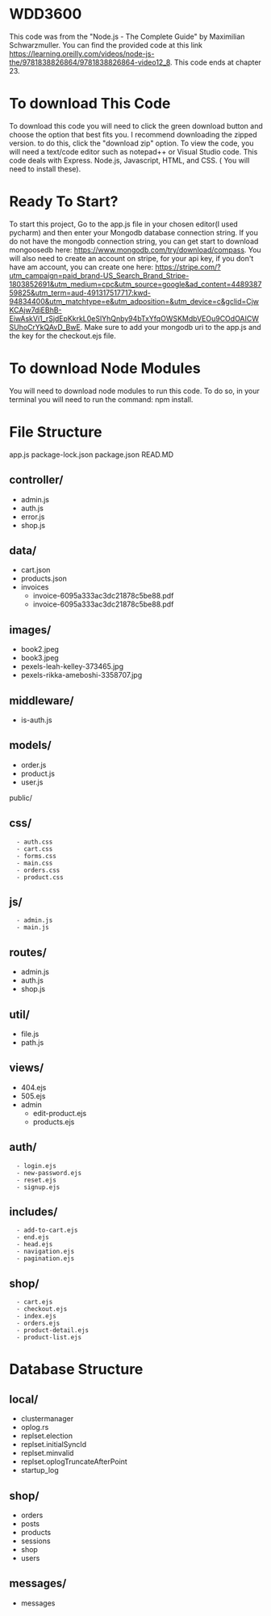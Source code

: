 # WDD3600
This code was from the "Node.js - The Complete Guide" by Maximilian Schwarzmuller. You can find the provided code at this link https://learning.oreilly.com/videos/node-js-the/9781838826864/9781838826864-video12_8.
This code ends at chapter 23.

# To download This Code
To download this code you will need to click the green download button and choose the option that best fits you. I recommend downloading the zipped version. to do this, click the "download zip" option. To view the code, you will need a text/code editor such as notepad++ or Visual Studio code. This code deals with Express. Node.js, Javascript, HTML, and CSS. ( You will need to install these). 

# Ready To Start?
To start this project, Go to the app.js file in your chosen editor(I used pycharm) and then enter your Mongodb database connection string. If you do not have the mongodb connection string, you can get start to download mongoosedb here: https://www.mongodb.com/try/download/compass. You will also need to create an account on stripe, for your api key, if you don't have am account, you can create one here: https://stripe.com/?utm_campaign=paid_brand-US_Search_Brand_Stripe-1803852691&utm_medium=cpc&utm_source=google&ad_content=448938759825&utm_term=aud-491317517717:kwd-94834400&utm_matchtype=e&utm_adposition=&utm_device=c&gclid=CjwKCAjw7diEBhB-EiwAskVi1_rSjdEpKkrkL0eSlYhQnby94bTxYfqOWSKMdbVEOu9COdOAICWSUhoCrYkQAvD_BwE. Make sure to add your mongodb uri to the app.js and the key for the checkout.ejs file.

# To download Node Modules
You will need to download node modules to run this code. To do so, in your terminal you will need to run the command: npm install.

# File Structure
app.js
package-lock.json
package.json
READ.MD

## controller/
  - admin.js
  - auth.js
  - error.js
  - shop.js

## data/
  - cart.json
  - products.json
  - invoices
      - invoice-6095a333ac3dc21878c5be88.pdf
      - invoice-6095a333ac3dc21878c5be88.pdf
## images/
  - book2.jpeg
  - book3.jpeg
  - pexels-leah-kelley-373465.jpg
  - pexels-rikka-ameboshi-3358707.jpg

## middleware/
  - is-auth.js 

## models/
  - order.js
  - product.js
  - user.js

public/
  ## css/
      - auth.css
      - cart.css
      - forms.css
      - main.css
      - orders.css
      - product.css
  ## js/
      - admin.js
      - main.js

## routes/
  - admin.js
  - auth.js
  - shop.js

## util/
  - file.js
  - path.js

## views/
  - 404.ejs
  - 505.ejs
  - admin
      - edit-product.ejs
      - products.ejs
 ## auth/
      - login.ejs
      - new-password.ejs
      - reset.ejs
      - signup.ejs

  ## includes/
      - add-to-cart.ejs
      - end.ejs
      - head.ejs
      - navigation.ejs
      - pagination.ejs
 ## shop/
      - cart.ejs
      - checkout.ejs
      - index.ejs
      - orders.ejs
      - product-detail.ejs
      - product-list.ejs

# Database Structure

## local/
  - clustermanager
  - oplog.rs
  - replset.election
  - replset.initialSyncId
  - replset.minvalid
  - replset.oplogTruncateAfterPoint
  - startup_log

## shop/
  - orders
  - posts
  - products
  - sessions
  - shop
  - users

## messages/
  - messages
